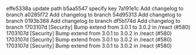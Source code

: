 
effe5338a update path
b5aa5547 specify key
7a191e1c Add changelog to branch
a0285f72 Add changelog to branch
54d95313 Add changelog to branch
0193b388 Add changelog to branch
df5b174d Add changelog to branch
1703107d [Security] Bump extend from 3.0.1 to 3.0.2 in /react (#580)
1703107d [Security] Bump extend from 3.0.1 to 3.0.2 in /react (#580)
1703107d [Security] Bump extend from 3.0.1 to 3.0.2 in /react (#580)
1703107d [Security] Bump extend from 3.0.1 to 3.0.2 in /react (#580)

